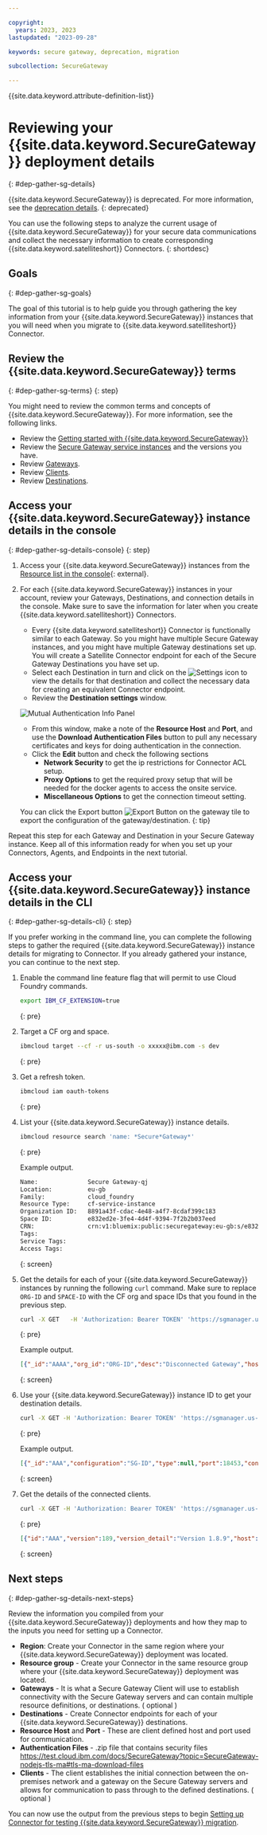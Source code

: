 ```yaml
---

copyright: 
  years: 2023, 2023
lastupdated: "2023-09-28"

keywords: secure gateway, deprecation, migration

subcollection: SecureGateway

---
```


{{site.data.keyword.attribute-definition-list}}


# Reviewing your {{site.data.keyword.SecureGateway}} deployment details
{: #dep-gather-sg-details}

{{site.data.keyword.SecureGateway}} is deprecated. For more information, see the [deprecation details](/docs/SecureGateway?topic=SecureGateway-dep-overview).
{: deprecated}

You can use the following steps to analyze the current usage of {{site.data.keyword.SecureGateway}} for your secure data communications and collect the necessary information to create corresponding {{site.data.keyword.satelliteshort}} Connectors.
{: shortdesc}


## Goals 
{: #dep-gather-sg-goals}

The goal of this tutorial is to help guide you through gathering the key information from your {{site.data.keyword.SecureGateway}} instances that you will need when you migrate to {{site.data.keyword.satelliteshort}} Connector. 

## Review the {{site.data.keyword.SecureGateway}} terms
{: #dep-gather-sg-terms}
{: step}

You might need to review the common terms and concepts of {{site.data.keyword.SecureGateway}}. For more information, see the following links.

- Review the [Getting started with {{site.data.keyword.SecureGateway}}](/docs/SecureGateway?topic=SecureGateway-getting-started-with-sg)
- Review the [Secure Gateway service instances](https://cloud.ibm.com/catalog/services/secure-gateway) and the versions you have.
- Review [Gateways](/docs/SecureGateway?topic=SecureGateway-add-sg-gw).
- Review [Clients](/docs/SecureGateway?topic=SecureGateway-add-client).
- Review [Destinations](/docs/SecureGateway?topic=SecureGateway-add-dest).


## Access your {{site.data.keyword.SecureGateway}} instance details in the console
{: #dep-gather-sg-details-console}
{: step}

1. Access your {{site.data.keyword.SecureGateway}} instances from the [Resource list in the console](https://cloud.ibm.com/resources?product=Secure){: external}.

1. For each {{site.data.keyword.SecureGateway}} instances in your account, review your Gateways, Destinations, and connection details in the console. Make sure to save the information for later when you create {{site.data.keyword.satelliteshort}} Connectors.

    - Every {{site.data.keyword.satelliteshort}} Connector is functionally similar to each Gateway. So you might have multiple Secure Gateway instances, and you might have multiple Gateway destinations set up. You will create a Satellite Connector endpoint for each of the Secure Gateway Destinations you have set up.
    - Select each Destination in turn and click on the ![**Settings icon**](./images/settingIcon.png?raw=true "Setting Icon") to view the details for that destination and collect the necessary data for creating an equivalent Connector endpoint.
    - Review the **Destination settings** window.
    
    ![Mutual Authentication Info Panel](./images/infoPanelMA.png "Mutual Authentication Info Panel")

    - From this window, make a note of the **Resource Host** and **Port**, and use the **Download Authentication Files** button to pull any necessary certificates and keys for doing authentication in the connection.
    - Click the **Edit** button and check the following sections
        - **Network Security** to get the ip restrictions for Connector ACL setup.
        - **Proxy Options** to get the required proxy setup that will be needed for the docker agents to access the onsite service.
        - **Miscellaneous Options** to get the connection timeout setting.

    You can click the Export button ![Export Button](./images/exportIcon.png "Export Button") on the gateway tile to export the configuration of the gateway/destination.
    {: tip}

Repeat this step for each Gateway and Destination in your Secure Gateway instance. Keep all of this information ready for when you set up your Connectors, Agents, and Endpoints in the next tutorial.

## Access your {{site.data.keyword.SecureGateway}} instance details in the CLI
{: #dep-gather-sg-details-cli}
{: step}

If you prefer working in the command line, you can complete the following steps to gather the required {{site.data.keyword.SecureGateway}} instance details for migrating to Connector. If you already gathered your instance, you can continue to the next step.

1. Enable the command line feature flag that will permit to use Cloud Foundry commands.
    ```sh
    export IBM_CF_EXTENSION=true
    ```
    {: pre}

1. Target a CF org and space.
    ```sh
    ibmcloud target --cf -r us-south -o xxxxx@ibm.com -s dev
    ```
    {: pre}


1. Get a refresh token.
    ```sh
    ibmcloud iam oauth-tokens 
    ```
    {: pre}

1. List your {{site.data.keyword.SecureGateway}} instance details.

    ```sh
    ibmcloud resource search 'name: *Secure*Gateway*'
    ```
    {: pre}

    Example output.
    ```txt
    Name:              Secure Gateway-qj
    Location:          eu-gb
    Family:            cloud_foundry
    Resource Type:     cf-service-instance
    Organization ID:   8891a43f-cdac-4e48-a4f7-8cdaf399c183
    Space ID:          e832ed2e-3fe4-4d4f-9394-7f2b2b037eed
    CRN:               crn:v1:bluemix:public:securegateway:eu-gb:s/e832ed2e-3fe4-4d4f-9394-7f2b2b037eed:86684bec-8174-4037-baed-70a0a4604220:cf-service-instance:
    Tags:
    Service Tags:
    Access Tags:
    ```
    {: screen}

1. Get the details for each of your {{site.data.keyword.SecureGateway}} instances by running the following `curl` command. Make sure to replace `ORG-ID` and `SPACE-ID` with the CF org and space IDs that you found in the previous step.

    ```sh
    curl -X GET   -H 'Authorization: Bearer TOKEN' 'https://sgmanager.us-south.securegateway.cloud.ibm.com/v1/sgconfig?org_id=ORG-ID&space_id=SPACE-ID'
    ```
    {: pre}

    Example output.

    ```json
    [{"_id":"AAAA","org_id":"ORG-ID","desc":"Disconnected Gateway","hostname":"cap-sg-prd-2.securegateway.appdomain.cloud","port":49998,"status":"ENABLED","jwt”:”xxxx”,”enf_tok_sec":true,"connected":false,"created_by":null,"created_at":"2023-05-22T14:39:53.807Z","modified_by":null,"last_status_change":"2023-09-27T14:11:39.882Z","authorization":{"cert":"CERT","key":"KEY"},"recentlyDisconnected":[{"id":"ID","disconnectedAt":1684773248414},{"id":"ID","disconnectedAt":1684767669028},{"id":"ID","disconnectedAt":1684766756637}],"active":true,"connectedClientsArr":[],"expiry":1703599899000},]
    ```
    {: screen}


1. Use your {{site.data.keyword.SecureGateway}} instance ID to get your destination details.

    ```sh
    curl -X GET -H 'Authorization: Bearer TOKEN' 'https://sgmanager.us-south.securegateway.cloud.ibm.com/v1/sgconfig/SG-ID/destinations'
    ```
    {: pre}

    Example output.

    ```json
    [{"_id":"AAA","configuration":"SG-ID","type":null,"port":18453,"connection_info":{"OnPremHost":"172.17.0.2","OnPremPort":"80","clientPort":null,"sni":"","Password":""},"proxy":{"ip":null,"port":null,"type":null},"enforceProxy":false,"certs":{},"keys":{},"TLS":"none","protocol":"HTTP","private":false,"enable_client_tls":false,"client_tls":"none","status":"ENABLED","created_at":"2023-07-05T14:10:07.678Z","created_by":null,"modified_by":null,"last_status_change":"2023-07-05T14:10:07.744Z","timeout":0,"compressData":true,"rejectUnauth":true,"exempt":null,"ip_table_rules":[],"org_id":"ORG-ID","space_id":"SPACE-ID","hostname":"cap-sg-prd-3.securegateway.appdomain.cloud","dedicatedIP":null,"desc":"perf-test-http"}]
    ```
    {: screen}

1. Get the details of the connected clients.

    ```sh
    curl -X GET -H 'Authorization: Bearer TOKEN' 'https://sgmanager.us-south.securegateway.cloud.ibm.com/v1/sgconfig/SG-ID/clients'
    ```
    {: pre}

    ```json
    [{"id":"AAA","version":189,"version_detail":"Version 1.8.9","host":"0c081089b1c3","type":"docker"}]%
    ```
    {: screen}


## Next steps
{: #dep-gather-sg-details-next-steps}


Review the information you compiled from your {{site.data.keyword.SecureGateway}} deployments and how they map to the inputs you need for setting up a Connector.

- **Region**: Create your Connector in the same region where your {{site.data.keyword.SecureGateway}} deployment was located.
- **Resource group** - Create your Connector in the same resource group where your {{site.data.keyword.SecureGateway}} deployment was located.
- **Gateways** - It is what a Secure Gateway Client will use to establish connectivity with the Secure Gateway servers and can contain multiple resource definitions, or destinations. ( optional )
- **Destinations** - Create Connector endpoints for each of your {{site.data.keyword.SecureGateway}} destinations.
- **Resource Host** and **Port** - These are client defined host and port used for communication.
- **Authentication Files** - .zip file that contains security files https://test.cloud.ibm.com/docs/SecureGateway?topic=SecureGateway-nodejs-tls-ma#tls-ma-download-files
- **Clients** - The client establishes the initial connection between the on-premises network and a gateway on the Secure Gateway servers and allows for communication to pass through to the defined destinations. ( optional )


You can now use the output from the previous steps to begin [Setting up Connector for testing {{site.data.keyword.SecureGateway}} migration](/docs/SecureGateway?topic=SecureGateway-testing-connector).


